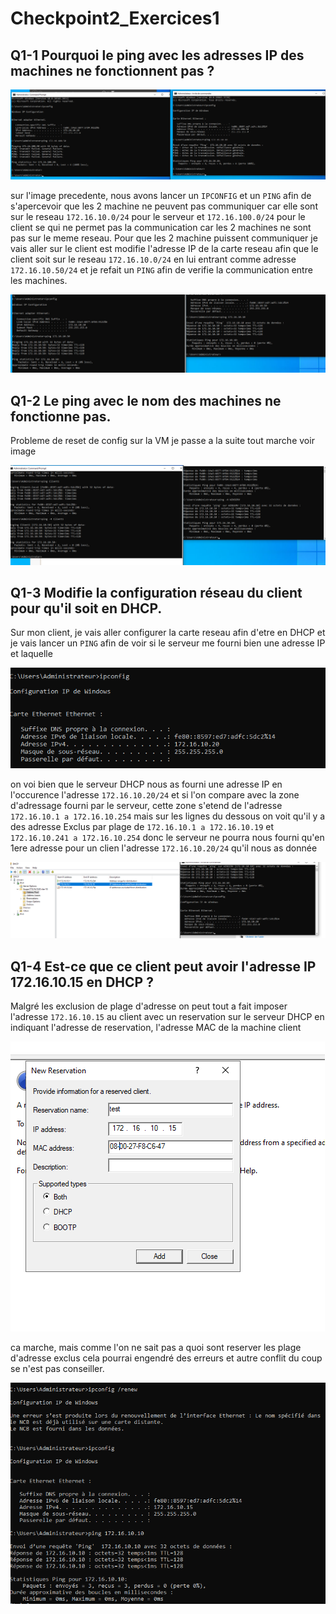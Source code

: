 # Checkpoint2_Exercices1

## Q1-1 Pourquoi le ping avec les adresses IP des machines ne fonctionnent pas ?

![IMGQ1-1-1](https://github.com/michaelc31/Checkpoint2/blob/main/Q1-1-1.PNG?raw=true)

sur l'image precedente, nous avons lancer un `IPCONFIG` et un `PING` afin de s'apercevoir que les 2 machine ne peuvent pas communiquer car elle sont sur le reseau `172.16.10.0/24` pour le serveur et `172.16.100.0/24` pour le client se qui ne permet pas la communication car les 2 machines ne sont pas sur le meme reseau. 
Pour que les 2 machine puissent communiquer je vais aller sur le client est modifie l'adresse IP de la carte reseau afin que le client soit sur le reseau `172.16.10.0/24` en lui entrant comme adresse `172.16.10.50/24` et je refait un `PING` afin de verifie la communication entre les machines.

![IMGQ1-1-2](https://github.com/michaelc31/Checkpoint2/blob/main/Q1-1-2.PNG?raw=true)

## Q1-2 Le ping avec le nom des machines ne fonctionne pas.

Probleme de reset de config sur la VM je passe a la suite tout marche voir image 

![IMGQ1-2](https://github.com/michaelc31/Checkpoint2/blob/main/Q1-2.PNG?raw=true)

## Q1-3 Modifie la configuration réseau du client pour qu'il soit en DHCP.

Sur mon client, je vais aller configurer la carte reseau afin d'etre en DHCP et je vais lancer un `PING` afin de voir si le serveur me fourni bien une adresse IP et laquelle

![IMGQ1-3-1](https://github.com/michaelc31/Checkpoint2/blob/main/Q1-3-1.PNG?raw=true)

on voi bien que le serveur DHCP nous as fourni une adresse IP en l'occurence l'adresse `172.16.10.20/24` et si l'on compare avec la zone d'adressage fourni par le serveur, cette zone s'etend de l'adresse `172.16.10.1 a 172.16.10.254` mais sur les lignes du dessous on voit qu'il y a des adresse Exclus par plage de `172.16.10.1 a 172.16.10.19` et `172.16.10.241 a 172.16.10.254` donc le serveur ne pourra nous fourni qu'en 1ere adresse pour un clien l'adresse `172.16.10.20/24` qu'il nous as donnée

![IMGQ1-3-2](https://github.com/michaelc31/Checkpoint2/blob/main/Q1-3-2.PNG?raw=true)

## Q1-4 Est-ce que ce client peut avoir l'adresse IP 172.16.10.15 en DHCP ?

Malgré les exclusion de plage d'adresse on peut tout a fait imposer l'adresse `172.16.10.15` au client avec un reservation sur le serveur DHCP en indiquant l'adresse de reservation, l'adresse MAC de la machine client 

![IMGQ1-4-1](https://github.com/michaelc31/Checkpoint2/blob/main/Q1-4-1.PNG?raw=true)

ca marche, mais comme l'on ne sait pas a quoi sont reserver les plage d'adresse exclus cela pourrai engendré des erreurs et autre conflit du coup se n'est pas conseiller.

![IMGQ1-4-2](https://github.com/michaelc31/Checkpoint2/blob/main/Q1-4-2.PNG?raw=true)
